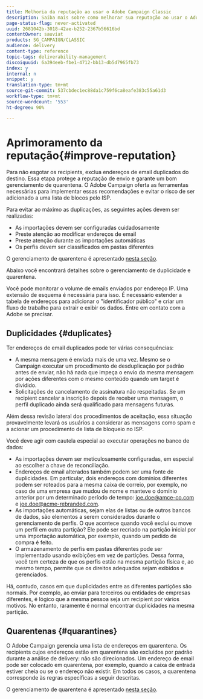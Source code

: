 ```yaml
---
title: Melhoria da reputação ao usar o Adobe Campaign Classic
description: Saiba mais sobre como melhorar sua reputação ao usar o Adobe Campaign Classic.
page-status-flag: never-activated
uuid: 2681042b-3018-42ae-b252-2367b56616bd
contentOwner: sauviat
products: SG_CAMPAIGN/CLASSIC
audience: delivery
content-type: reference
topic-tags: deliverability-management
discoiquuid: 6a394eeb-fbe1-4712-bb13-db5d7965fb73
index: y
internal: n
snippet: y
translation-type: tm+mt
source-git-commit: 537cbdec1ec88da1c759f6ca8eafe383c55a61d3
workflow-type: tm+mt
source-wordcount: '553'
ht-degree: 90%

---
```



# Aprimoramento da reputação{#improve-reputation}

Para não esgotar os recipients, exclua endereços de email duplicados do destino. Essa etapa protege a reputação de envio e garante um bom gerenciamento de quarentena. O Adobe Campaign oferta as ferramentas necessárias para implementar essas recomendações e evitar o risco de ser adicionado a uma lista de blocos pelo ISP.

Para evitar ao máximo as duplicações, as seguintes ações devem ser realizadas:

* As importações devem ser configuradas cuidadosamente
* Preste atenção ao modificar endereços de email
* Preste atenção durante as importações automáticas
* Os perfis devem ser classificados em pastas diferentes

O gerenciamento de quarentena é apresentado [nesta seção](../../delivery/using/understanding-quarantine-management.md).

Abaixo você encontrará detalhes sobre o gerenciamento de duplicidade e quarentena.

Você pode monitorar o volume de emails enviados por endereço IP. Uma extensão de esquema é necessária para isso. É necessário estender a tabela de endereços para adicionar o &quot;identificador público&quot; e criar um fluxo de trabalho para extrair e exibir os dados. Entre em contato com a Adobe se precisar.

## Duplicidades {#duplicates}

Ter endereços de email duplicados pode ter várias consequências:

* A mesma mensagem é enviada mais de uma vez. Mesmo se o Campaign executar um procedimento de desduplicação por padrão antes de enviar, não há nada que impeça o envio da mesma mensagem por ações diferentes com o mesmo conteúdo quando um target é dividido.
* Solicitações de cancelamento de assinatura não respeitadas. Se um recipient cancelar a inscrição depois de receber uma mensagem, o perfil duplicado ainda será qualificado para mensagens futuras.

Além dessa revisão lateral dos procedimentos de aceitação, essa situação provavelmente levará os usuários a considerar as mensagens como spam e a acionar um procedimento de lista de bloqueio no ISP.

Você deve agir com cautela especial ao executar operações no banco de dados:

* As importações devem ser meticulosamente configuradas, em especial ao escolher a chave de reconciliação.
* Endereços de email alterados também podem ser uma fonte de duplicidades. Em particular, dois endereços com domínios diferentes podem ser roteados para a mesma caixa de correio, por exemplo, no caso de uma empresa que mudou de nome e manteve o domínio anterior por um determinado período de tempo: joe.doe@amce-co.com e joe.doe@acme-rebranded.com.
* As importações automáticas, sejam elas de listas ou de outros bancos de dados, são elementos a serem considerados durante o gerenciamento de perfis. O que acontece quando você exclui ou move um perfil em outra partição? Ele pode ser recriado na partição inicial por uma importação automática, por exemplo, quando um pedido de compra é feito.
* O armazenamento de perfis em pastas diferentes pode ser implementado usando exibições em vez de partições. Dessa forma, você tem certeza de que os perfis estão na mesma partição física e, ao mesmo tempo, permite que os direitos adequados sejam exibidos e gerenciados.

Há, contudo, casos em que duplicidades entre as diferentes partições são normais. Por exemplo, ao enviar para terceiros ou entidades de empresas diferentes, é lógico que a mesma pessoa seja um recipient por vários motivos. No entanto, raramente é normal encontrar duplicidades na mesma partição.

## Quarentenas {#quarantines}

O Adobe Campaign gerencia uma lista de endereços em quarentena. Os recipients cujos endereços estão em quarentena são excluídos por padrão durante a análise de delivery: não são direcionados. Um endereço de email pode ser colocado em quarentena, por exemplo, quando a caixa de entrada estiver cheia ou se o endereço não existir. Em todos os casos, a quarentena corresponde às regras específicas a seguir descritas.

O gerenciamento de quarentena é apresentado [nesta seção](../../delivery/using/understanding-quarantine-management.md).